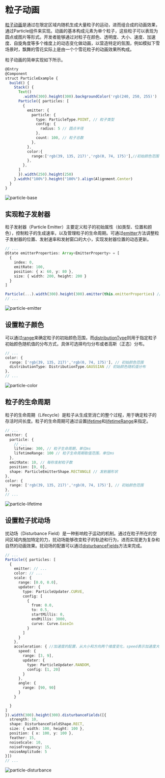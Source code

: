 # 粒子动画
<!--Kit: ArkUI-->
<!--Subsystem: ArkUI-->
<!--Owner: @CCFFWW-->
<!--SE: @yangfan229-->
<!--TSE: @lxl007-->

[粒子动画](../reference/apis-arkui/arkui-ts/ts-particle-animation.md)是通过在限定区域内随机生成大量粒子的运动，进而组合成的动画效果，通过Particle组件来实现。动画的基本构成元素为单个粒子，这些粒子可以表现为圆点或图片等形式。开发者能够通过对粒子在颜色、透明度、大小、速度、加速度、自旋角度等多个维度上的动态变化做动画，以营造特定的氛围，例如模拟下雪场景时，飘舞的雪花实际上是由一个个雪花粒子的动画效果所构成。

粒子动画的简单实现如下所示。
```ts
@Entry
@Component
struct ParticleExample {
  build() {
    Stack() {
      Text()
        .width(300).height(300).backgroundColor('rgb(240, 250, 255)')
      Particle({ particles: [
        {
          emitter: {
            particle: {
              type: ParticleType.POINT, // 粒子类型
              config: {
                radius: 5 // 圆点半径
              },
              count: 100, // 粒子总数
            },
          },
          color:{
            range:['rgb(39, 135, 217)','rgb(0, 74, 175)'],//初始颜色范围
          },
        },
      ]
      }).width(250).height(250)
    }.width("100%").height("100%").align(Alignment.Center)
  }
}
```

![particle-base](figures/particle-base.gif)


## 实现粒子发射器

粒子发射器（Particle Emitter）主要定义粒子的初始属性（如类型、位置和颜色），控制粒子的生成速率，以及管理粒子的生命周期。可通过[emitter](../reference/apis-arkui/arkui-ts/ts-particle-animation.md#emitter12)方法调整粒子发射器的位置、发射速率和发射窗口的大小，实现发射器位置的动态更新。

```ts
// ...
@State emitterProperties: Array<EmitterProperty> = [
  {
    index: 0,
    emitRate: 100,
    position: { x: 60, y: 80 },
    size: { width: 200, height: 200 }
  }
]

Particle(...).width(300).height(300).emitter(this.emitterProperties) // 动态调整粒子发射器的位置
// ...
```

![particle-emitter](figures/particle-emitter.gif)


## 设置粒子颜色

可以通过[range](../reference/apis-arkui/arkui-ts/ts-particle-animation.md#particlecolorpropertyoptions)来确定粒子的初始颜色范围，而[distributionType](../reference/apis-arkui/arkui-ts/ts-particle-animation.md#particlecolorpropertyoptions)则用于指定粒子初始颜色随机值的分布方式，具体可选择均匀分布或者高斯（正态）分布。

```ts
// ...
color: {
  range: ['rgb(39, 135, 217)','rgb(0, 74, 175)'], // 初始颜色范围
  distributionType: DistributionType.GAUSSIAN // 初始颜色随机值分布
},
// ...
```

![particle-color](figures/particle-color.gif)


## 粒子的生命周期

粒子的生命周期（Lifecycle）是粒子从生成至消亡的整个过程，用于确定粒子的存活时间长度。粒子的生命周期可通过设置[lifetime](../reference/apis-arkui/arkui-ts/ts-particle-animation.md#emitteroptions)和[lifetimeRange](../reference/apis-arkui/arkui-ts/ts-particle-animation.md#emitteroptions)来指定。

```ts
// ...
emitter: {
  particle: {
    // ...
    lifetime: 300, // 粒子生命周期，单位ms
    lifetimeRange: 100 // 粒子生命周期取值范围，单位ms
  },
  emitRate: 10, // 每秒发射粒子数
  position: [0, 0],
  shape: ParticleEmitterShape.RECTANGLE // 发射器形状
},
color: {
  range: ['rgb(39, 135, 217)','rgb(0, 74, 175)'], // 初始颜色范围
},
// ...
```

![particle-lifetime](figures/particle-lifetime.gif)


## 设置粒子扰动场

扰动场（Disturbance Field）是一种影响粒子运动的机制。通过在粒子所在的空间区域内施加特定的力，扰动场能够改变粒子的轨迹和行为，进而实现更为复杂和自然的动画效果。扰动场的配置可以通过[disturbanceFields](../reference/apis-arkui/arkui-ts/ts-particle-animation.md#disturbancefields12)方法来完成。

```ts
// ...
Particle({ particles: [
  {
    emitter: // ...
    color: // ...
    scale: {
      range: [0.0, 0.0],
      updater: {
        type: ParticleUpdater.CURVE,
        config: [
          {
            from: 0.0,
            to: 0.5,
            startMillis: 0,
            endMillis: 3000,
            curve: Curve.EaseIn
          }
        ]
      }
    },
    acceleration: { //加速度的配置，从大小和方向两个维度变化，speed表示加速度大小，angle表示加速度方向
      speed: {
        range: [3, 9],
        updater: {
          type: ParticleUpdater.RANDOM,
          config: [1, 20]
        }
      },
      angle: {
        range: [90, 90]
      }
    }

  }
]
}).width(300).height(300).disturbanceFields([{
  strength: 10,
  shape: DisturbanceFieldShape.RECT,
  size: { width: 100, height: 100 },
  position: { x: 100, y: 100 },
  feather: 15,
  noiseScale: 10,
  noiseFrequency: 15,
  noiseAmplitude: 5
}])
// ... 
```

![particle-disturbance](figures/particle-disturbance.gif)